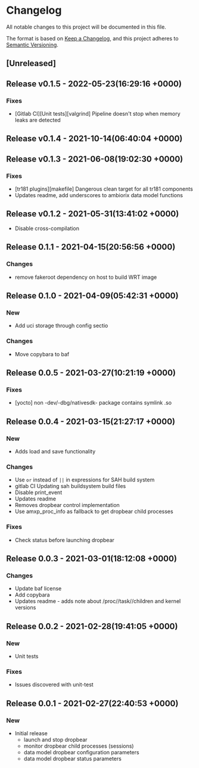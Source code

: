 # Changelog

All notable changes to this project will be documented in this file.

The format is based on [Keep a Changelog](https://keepachangelog.com/en/1.0.0/),
and this project adheres to [Semantic Versioning](https://semver.org/spec/v2.0.0.html).

## [Unreleased]


## Release v0.1.5 - 2022-05-23(16:29:16 +0000)

### Fixes

- [Gitlab CI][Unit tests][valgrind] Pipeline doesn't stop when memory leaks are detected

## Release v0.1.4 - 2021-10-14(06:40:04 +0000)

## Release v0.1.3 - 2021-06-08(19:02:30 +0000)

### Fixes

- [tr181 plugins][makefile] Dangerous clean target for all tr181 components
- Updates readme, add underscores to ambiorix data model functions

## Release v0.1.2 - 2021-05-31(13:41:02 +0000)

- Disable cross-compilation

## Release 0.1.1 - 2021-04-15(20:56:56 +0000)

### Changes

-  remove fakeroot dependency on host to build WRT image 

## Release 0.1.0 - 2021-04-09(05:42:31 +0000)

### New

- Add uci storage through config sectio

### Changes

- Move copybara to baf

## Release 0.0.5 - 2021-03-27(10:21:19 +0000)

### Fixes

- [yocto] non -dev/-dbg/nativesdk- package contains symlink .so

## Release 0.0.4 - 2021-03-15(21:27:17 +0000)

### New

- Adds load and save functionality

### Changes

- Use `or` instead of `||` in expressions for SAH build system
- gitlab CI Updating sah buildsystem build files
- Disable print_event
- Updates readme
- Removes dropbear control implementation
- Use amxp_proc_info as fallback to get dropbear child processes

### Fixes

- Check status before launching dropbear

## Release 0.0.3 - 2021-03-01(18:12:08 +0000)

### Changes

- Update baf license
- Add copybara
- Updates readme - adds note about /proc/<pid>/task/<tid>/children and kernel versions

## Release 0.0.2 - 2021-02-28(19:41:05 +0000)

### New

- Unit tests

### Fixes

- Issues discovered with unit-test

## Release 0.0.1 - 2021-02-27(22:40:53 +0000)

### New

- Initial release
  - launch and stop dropbear
  - monitor dropbear child processes (sessions)
  - data model dropbear configuration  parameters
  - data model dropbear status parameters


